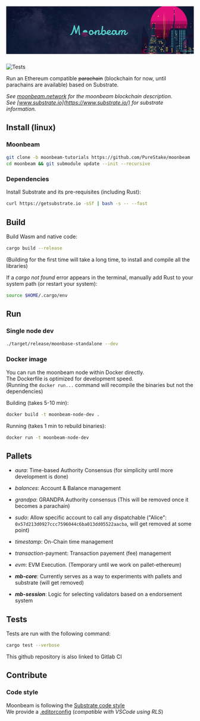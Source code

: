 
# ![moonbeam](media/moonbeam-cover.jpg)
![Tests](https://github.com/PureStake/moonbeam/workflows/Tests/badge.svg)

Run an Ethereum compatible ~~parachain~~ (blockchain for now, until parachains are available) based on Substrate.

*See [moonbeam.network](https://moonbeam.network) for the moonbeam blockchain description.*  
*See [www.substrate.io](https://www.substrate.io/) for substrate information.*

## Install (linux)

### Moonbeam

```bash
git clone -b moonbeam-tutorials https://github.com/PureStake/moonbeam
cd moonbeam && git submodule update --init --recursive
```

### Dependencies

Install Substrate and its pre-requisites (including Rust):  
```bash
curl https://getsubstrate.io -sSf | bash -s -- --fast
```

## Build

Build Wasm and native code:  
```bash
cargo build --release
```  
(Building for the first time will take a long time, to install and compile all the libraries)

If a _cargo not found_ error appears in the terminal, manually add Rust to your system path (or restart your system):
```bash
source $HOME/.cargo/env
```

## Run

### Single node dev

```bash
./target/release/moonbase-standalone --dev
```
### Docker image

You can run the moonbeam node within Docker directly.  
The Dockerfile is optimized for development speed.  
(Running the `docker run...` command will recompile the binaries but not the dependencies)

Building (takes 5-10 min):
```bash
docker build -t moonbeam-node-dev .
```

Running (takes 1 min to rebuild binaries):
```bash
docker run -t moonbeam-node-dev
```

## Pallets
* *aura*: Time-based Authority Consensus (for simplicity until more development is done)
* *balances*: Account & Balance management
* *grandpa*: GRANDPA Authority consensus (This will be removed once it becomes a parachain)
* *sudo*: Allow specific account to call any dispatchable ("Alice": `0x57d213d0927ccc7596044c6ba013dd05522aacba`, will get removed at some point)
* *timestamp*: On-Chain time management
* *transaction*-payment: Transaction payement (fee) management
* *evm*: EVM Execution. (Temporary until we work on pallet-ethereum)

* ***mb-core***: Currently serves as a way to experiments with pallets and substrate (will get removed)
* ***mb-session***: Logic for selecting validators based on a endorsement system

## Tests

Tests are run with the following command:
```bash
cargo test --verbose
```

This github repository is also linked to Gitlab CI

## Contribute

### Code style

Moonbeam is following the [Substrate code style](https://github.com/paritytech/substrate/blob/master/docs/STYLE_GUIDE.md)  
We provide a [.editorconfig](.editorconfig) (*compatible with VSCode using RLS*)
